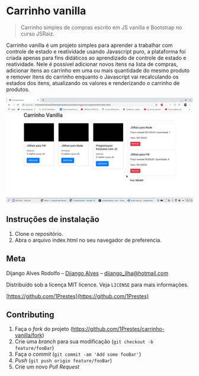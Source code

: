 # Carrinho vanilla
> Carrinho simples de compras escrito em JS vanilla e Bootstrap no curso JSRaiz.

Carrinho vanilla é um projeto simples para aprender a trabalhar com controle de estado e reatividade usando Javascript puro, a plataforma foi criada apenas para fins didáticos ao aprendizado de controle de estado e reatividade.
Nele é possível adicionar novos itens na lista de compras, adicionar itens ao carrinho em uma ou mais quantidade do mesmo produto e remover itens do carrinho enquanto o Javascript vai recalculando os estados dos itens, atualizando os valores e renderizando o carrinho de produtos.

![](/imagens/carrinho-vanilla.png)

## Instruções de instalação

1. Clone o repositório.
2. Abra o arquivo index.html no seu navegador de preferencia.


## Meta

Dijango Alves Rodolfo – [Dijango Alves](https://www.linkedin.com/in/kimn/) – dijango_ilha@hotmail.com

Distribuído sob a licença MIT licence. Veja `LICENSE` para mais informações.

[https://github.com/1Prestes](https://github.com/1Prestes)

## Contributing

1. Faça o _fork_ do projeto (<https://github.com/1Prestes/carrinho-vanilla/fork>)
2. Crie uma _branch_ para sua modificação (`git checkout -b feature/fooBar`)
3. Faça o _commit_ (`git commit -am 'Add some fooBar'`)
4. _Push_ (`git push origin feature/fooBar`)
5. Crie um novo _Pull Request_

